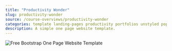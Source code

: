 ```yaml
---
title: "Productivity Wonder"
slug: productivity-wonder
source: /course-overviews/productivity-wonder
categories: template landing-pages productivity portfolios unstyled popular
description: A simple one page website template.
---
```


<img src="http://sbootstrap.layoutschoolc.netdna-cdn.com/assets/img/templates/one-page-wonder.jpg" class="img-responsive" alt="Free Bootstrap One Page Website Template">